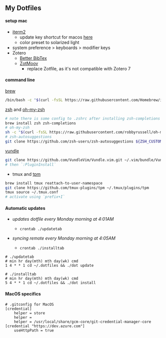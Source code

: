 ## My Dotfiles



#### setup mac


+ [iterm2](https://www.iterm2.com/)
    + update key shortcut for macos [here](https://stackoverflow.com/questions/6205157/iterm-2-how-to-set-keyboard-shortcuts-to-jump-to-beginning-end-of-line)
    + color preset to solarized light
+ system preference > keyboards > modifier keys
+ Zotero 
    + [Better BibTex](https://retorque.re/zotero-better-bibtex/installation/index.html)
    + [ZotMoov](https://github.com/wileyyugioh/zotmoov)
        + replace Zotfile, as it's not compatible with Zotero 7



#### command line


[brew](https://brew.sh/)

```sh
/bin/bash -c "$(curl -fsSL https://raw.githubusercontent.com/Homebrew/install/HEAD/install.sh)"
```


[zsh](https://github.com/robbyrussell/oh-my-zsh/wiki/Installing-ZSH) and [oh-my-zsh](https://github.com/robbyrussell/oh-my-zsh)
```sh
# note there is some config to .zshrc after installing zsh-completions
brew install zsh zsh-completions
# oh-my-zsh
sh -c "$(curl -fsSL https://raw.githubusercontent.com/robbyrussell/oh-my-zsh/master/tools/install.sh)"
# zsh-autosuggestions
git clone https://github.com/zsh-users/zsh-autosuggestions ${ZSH_CUSTOM:-~/.oh-my-zsh/custom}/plugins/zsh-autosuggestions
```


[vundle](https://github.com/VundleVim/Vundle.vim.git)
```sh
git clone https://github.com/VundleVim/Vundle.vim.git ~/.vim/bundle/Vundle.vim  
# then `:PluginInstall`
```

+ tmux and [tpm](https://github.com/tmux-plugins/tpm)
```sh
brew install tmux reattach-to-user-namespace
git clone https://github.com/tmux-plugins/tpm ~/.tmux/plugins/tpm
tmux source ~/.tmux.conf
# activate using `prefix+I`
```




#### Automatic updates

+ _updates dotfile every Monday morning at 4:01AM_
    + `crontab ./updatetab`

+ _syncing remote every Monday morning at 4:05AM_ 
    + `crontab ./installtab`

```
# ./updatetab
# min hr day(mth) mth day(wk) cmd
1 4 * * 1 cd ~/.dotfiles && ./dot update

# ./installtab
# min hr day(mth) mth day(wk) cmd
5 4 * * 1 cd ~/.dotfiles && ./dot install
```

#### MacOS specifics 


```
# .gitconfig for MacOS
[credential]
	helper = store
	helper =
	helper = /usr/local/share/gcm-core/git-credential-manager-core
[credential "https://dev.azure.com"]
	useHttpPath = true
```
